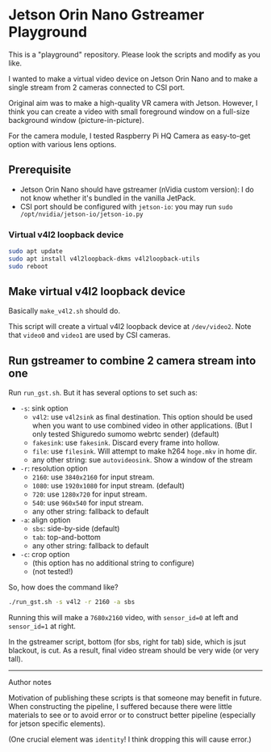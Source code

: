 # Jetson Orin Nano Gstreamer Playground

This is a "playground" repository. Please look the scripts and modify as you like.

I wanted to make a virtual video device on Jetson Orin Nano and to make a single stream from 2 cameras connected to CSI port.

Original aim was to make a high-quality VR camera with Jetson.
However, I think you can create a video with small foreground window on a full-size background window (picture-in-picture).

For the camera module, I tested Raspberry Pi HQ Camera as easy-to-get option with various lens options.

## Prerequisite

- Jetson Orin Nano should have gstreamer (nVidia custom version): I do not know whether it's bundled in the vanilla JetPack.
- CSI port should be configured with `jetson-io`: you may run `sudo /opt/nvidia/jetson-io/jetson-io.py`

### Virtual v4l2 loopback device

```bash
sudo apt update
sudo apt install v4l2loopback-dkms v4l2loopback-utils
sudo reboot
```

## Make virtual v4l2 loopback device

Basically `make_v4l2.sh` should do.

This script will create a virtual v4l2 loopback device at `/dev/video2`.
Note that `video0` and `video1` are used by CSI cameras.

## Run gstreamer to combine 2 camera stream into one

Run `run_gst.sh`. But it has several options to set such as:

- `-s`: sink option
  - `v4l2`: use `v4l2sink` as final destination. This option should be used when you want to use combined video in other applications. (But I only tested Shiguredo sumomo webrtc sender) (default)
  - `fakesink`: use `fakesink`. Discard every frame into hollow.
  - `file`: use `filesink`. Will attempt to make h264 `hoge.mkv` in home dir.
  - any other string: sue `autovideosink`. Show a window of the stream
- `-r`: resolution option
  - `2160`: use `3840x2160` for input stream.
  - `1080`: use `1920x1080` for input stream. (default)
  - `720`: use `1280x720` for input stream.
  - `540`: use `960x540` for input stream.
  - any other string: fallback to default
- `-a`: align option
  - `sbs`: side-by-side (default)
  - `tab`: top-and-bottom
  - any other string: fallback to default
- `-c`: crop option
  - (this option has no additional string to configure)
  - (not tested!)

So, how does the command like?

```bash
./run_gst.sh -s v4l2 -r 2160 -a sbs
```

Running this will make a `7680x2160` video, with `sensor_id=0` at left and `sensor_id=1` at right.

In the gstreamer script, bottom (for sbs, right for tab) side, which is jsut blackout, is cut.
As a result, final video stream should be very wide (or very tall).

---------------------

Author notes

Motivation of publishing these scripts is that someone may benefit in future.
When constructing the pipeline, I suffered because there were little materials to see or to avoid error or to construct better pipeline (especially for jetson specific elements).

(One crucial element was `identity`! I think dropping this will cause error.)

